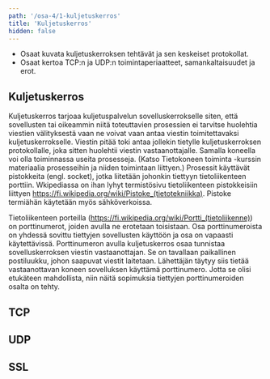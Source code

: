 ```yaml
---
path: '/osa-4/1-kuljetuskerros'
title: 'Kuljetuskerros'
hidden: false
---
```



<text-box variant='learningObjectives' name='Oppimistavoitteet'>

- Osaat kuvata kuljetuskerroksen tehtävät ja sen keskeiset protokollat.
- Osaat kertoa TCP:n ja UDP:n toimintaperiaatteet, samankaltaisuudet ja erot.

</text-box>

<quiznator id="5c498c7c017ffc13eddc84f1"></quiznator>



## Kuljetuskerros

Kuljetuskerros tarjoaa kuljetuspalvelun sovelluskerrokselle siten, että sovellusten tai oikeammin niitä toteuttavien prosessien ei tarvitse huolehtia viestien välityksestä vaan ne voivat vaan antaa viestin toimitettavaksi kuljetuskerrokselle. Viestin pitää toki antaa jollekin tietylle kuljetuskerroksen protokollalle, joka sitten huolehtii viestin vastaanottajalle.  Samalla koneella voi olla toiminnassa useita prosesseja. (Katso Tietokoneen toiminta -kurssin materiaalia prosesseihin ja niiden toimintaan liittyen.) Prosessit käyttävät pistokkeita (engl. socket), jotka liitetään johonkin tiettyyn tietoliikenteen porttiin. Wkipediassa on ihan lyhyt termistösivu tietoliikenteen pistokkeisiin liittyen https://fi.wikipedia.org/wiki/Pistoke_(tietotekniikka). Pistoke termiähän käytetään myös sähköverkoissa. 

Tietoliikenteen porteilla (https://fi.wikipedia.org/wiki/Portti_(tietoliikenne)) on porttinumerot, joiden avulla ne erotetaan toisistaan. Osa porttinumeroista on yhdessä sovittu tiettyjen sovellusten käyttöön ja osa on vapaasti käytettävissä. Porttinumeron avulla kuljetuskerros osaa tunnistaa sovelluskerroksen viestin vastaanottajan. Se on tavallaan paikallinen postiluukku, johon saapuvat viestit laitetaan. Lähettäjän täytyy siis tietää vastaanottavan koneen sovelluksen käyttämä porttinumero. Jotta se olisi etukäteen mahdollista, niin näitä sopimuksia tiettyjen porttinumeroiden osalta on tehty. 

##  TCP



## UDP



## SSL


